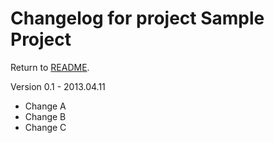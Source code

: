Changelog for project Sample Project
====================================

Return to [README](README.md).


Version 0.1 - 2013.04.11

* Change A
* Change B
* Change C


